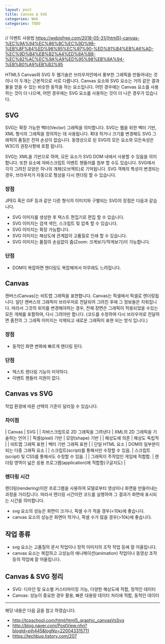 ```yaml
---
layout: post
title: Canvas & SVG
categories: Web
categories: TODO
---
```


// 이벤트 사용법
https://webisfree.com/2018-05-31/[html5]-canvas-%EC%9A%94%EC%86%8C%EC%9D%98-%EB%8F%84%ED%98%95%EC%97%90-%ED%81%B4%EB%A6%AD-%EC%9D%B4%EB%B2%A4%ED%8A%B8-%EC%82%AC%EC%9A%A9%ED%95%98%EB%8A%94-%EB%B0%A9%EB%B2%95



HTML5 Canvas와 SVG 두 웹기술은 브라우저안에서 풍부한 그래픽을 만들어내는 것이나 이 두개는 근본적으로 서로 다릅니다. Canvas 요소와 SVG 요소는 거의 같은 결과물을 얻을 수 있는 비슷한 동작을 하는 요소입니다. 어떤 경우에는 Canvas 요소를 사용하는 것이 더 나으며, 어떤 경우에는 SVG 요소를 사용하는 것이 더 나은 경우가 있습니다.

## SVG

SVG는 확장 가능한 벡터(Vector) 그래픽을 의미합니다. SVG는 웹을 위한 벡터 기반, XML 형식의 그래픽을 정의하는 데 사용됩니다. 확대 하거나 크기를 변경해도 SVG 그래픽의 품질은 전혀 손상이 없습니다. 동영상으로 된 SVG의 모든 요소와 모든속성은 W3C의 권장사항에 포함 됩니다.

SVG는 XML을 기반으로 하여, 모든 요소가 SVG DOM 내에서 사용할 수 있음을 의미합니다. 또한 요소에 자바스크립트 이벤트 핸들러를 첨부 할 수도 있습니다. SVG에서 각각 그려진 모양은 하나의 개체(오브젝트)로 기억됩니다. SVG 객체의 특성이 변경되는 경우, 브라우저가 자동으로 형상을 다시 렌더링 할 수 있습니다.

### 장점

JPEG 혹은 GIF 등과 같은 다른 형식의 이미지와 구별되는 SVG의 장점은 다음과 같습니다.

- SVG 이미지를 생성한 후 텍스트 편집기로 편집 할 수 있습니다.
- SVG 이미지는 검색 색인, 스크립트 및 압축 할 수 있습니다.
- SVG 이미지는 확장 가능합니다.
- SVG 이미지는 해상도에 관계없이 고품질로 인쇄 할 수 있습니다.
- SVG 이미지는 품질의 손실없이 줌(Zoom: 크게보기/작게보기)이 가능합니다.

### 단점

- DOM이 복잡하면 렌더링도 복잡해져서 아무래도 느려집니다.

## Canvas

캔버스(Canvas)는 비트맵 그래픽을 표현합니다. Canvas는 픽셀에서 픽셀로 렌더링됩니다. 일단 캔버스의 그래픽이 브라우저로 전달되어 그려진 후에 그 정보들은 지워집니다. 따라서 그것의 위치를 변경해야하는 경우, 전체 장면은 그래픽이 적용되었을 수있는 모든 개체를 포함하여, 다시 그려야만 합니다. (코드를 수정하여 다시 브라우저로 전달하면 좀전의 그 그래픽 이미지는 삭제되고 새로운 그래픽이 표현 되는 방식 입니다.)

### 장점

- 동적인 화면 변화에 빠르게 렌더링 된다.

### 단점

- 텍스트 렌더링 기능이 미약하다.
- 이벤트 핸들러 지원이 없다.

## Canvas vs SVG

작업 환경에 따른 선택의 기준이 달라질 수 있습니다.

### 차이점

| Canvas | SVG |
| 자바스크립트로 2D 그래픽을 그려낸다 | XML의 2D 그래픽을 기술하는 언어 |
| 픽셀(pixel) 기반 | 모양(shape) 기반 |
| 해상도에 의존 | 해상도 독립적 |
| 비트맵 그래픽 표현 | 벡터 기반 그래픽 표현 |
| 단일 HTML 요소 | DOM의 일부분이 되는 다중 그래픽 요소 |
| 스크립트(script)를 통해서만 수정할 수 있음. | 스크립트(script) 및 CSS를 통해서도 수정할 수 있음. |
| 그래픽이 주작업인 게임에 적합함. | 렌더링 영역이 넓은 응용 프로그램(application)에 적합함(구글지도) |

### 렌더링 시간

렌더링(rendering)이란 프로그램을 사용하여 모델로부터 영상이나 화면을 만들어내는 과정을 가리킵니다. 따라서 렌더링 시간이란 코드를 실행하여 그 결과가 화면에 표시되는 시간을 의미합니다.

- svg 요소의 성능은 화면이 크거나, 픽셀 수가 적을 경우(<10k)에 좋습니다.
- canvas 요소의 성능은 화면이 작거나, 픽셀 수가 많을 경우(>10k)에 좋습니다.

## 작업 종류

- svg 요소는 고품질의 문서 작업이나 정적 이미지의 조작 작업 등에 잘 어울립니다.
- canvas 요소는 복잡하고 고성능의 애니메이션(animation) 작업이나 동영상 조작 등의 작업에 잘 어울립니다.


## Canvas & SVG 정리

- SVG: 디자인 및 요소별 커스터마이징 가능, 다양한 해상도에 적합, 정적인 데이터
- Canvas: 성능이 중요한 경우 활용, 빠른 대용량 데이터 처리에 적합, 동적인 데이터

---

해당 내용은 다음 글을 참고 하였습니다.

- http://tcpschool.com/html/html5_graphic_canvasVsSvg
- http://blog.naver.com/PostView.nhn?blogId=pjh445&logNo=220043315711
- https://techbug.tistory.com/207

